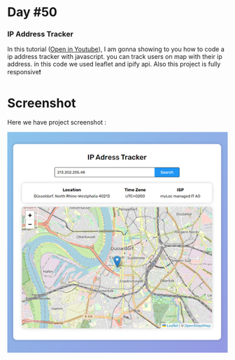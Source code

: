 # Day #50

### IP Address Tracker
In this tutorial ([Open in Youtube](https://youtu.be/K6YVT7vCHXA)), I am gonna showing to you how to code a ip address tracker with javascript. you can track users on map with their ip address. in this code we used leaflet and ipify api. Also this project is fully responsive❗️

# Screenshot
Here we have project screenshot :

![screenshot](screenshot.jpg)
